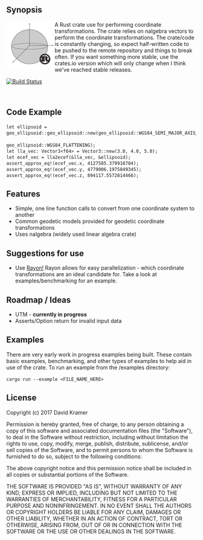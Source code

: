 
## Synopsis

<img src="logo.png" height="128" width="128" align="left">

A Rust crate use for performing coordinate transformations. The crate relies on nalgebra vectors to perform the coordinate transformations. The crate/code is constantly changing, so expect half-written code to be pushed to the remote repository and things to break often. If you want something more stable, use the crates.io version which will only change when I think we've reached stable releases.

[![Build Status](https://travis-ci.org/DaveKram/coord_transforms.svg?branch=master)](https://travis-ci.org/DaveKram/coord_transforms)

<br>

## Code Example

```
let ellipsoid = geo_ellipsoid::geo_ellipsoid::new(geo_ellipsoid::WGS84_SEMI_MAJOR_AXIS_METERS, 
                                                    geo_ellipsoid::WGS84_FLATTENING);
let lla_vec: Vector3<f64> = Vector3::new(3.0, 4.0, 5.0);
let ecef_vec = lla2ecef(&lla_vec, &ellipsoid);
assert_approx_eq!(ecef_vec.x, 4127585.379918784);
assert_approx_eq!(ecef_vec.y, 4779006.1975849345);
assert_approx_eq!(ecef_vec.z, 894117.5572814466);
```

## Features

* Simple, one line function calls to convert from one coordinate system to another
* Common geodetic models provided for geodetic coordinate transformations
* Uses nalgebra (widely used linear algebra crate)

## Suggestions for use

* Use [Rayon!](https://github.com/rayon-rs/rayon "Rayon Github") Rayon allows for easy parallelization - which coordinate transformations are an ideal candidate for. Take a look at examples/benchmarking for an example.

## Roadmap / Ideas

* UTM - **currently in progress**
* Asserts/Option return for invalid input data

## Examples

There are very early work in progress examples being built. These contain basic examples, benchmarking, and other types of examples to help aid in use of the crate. To run an example from the /examples directory:

```
cargo run --example <FILE_NAME_HERE>
```

## License

Copyright (c) 2017 David Kramer

Permission is hereby granted, free of charge, to any person obtaining a copy of this software and associated documentation files (the "Software"), to deal in the Software without restriction, including without limitation the rights to use, copy, modify, merge, publish, distribute, sublicense, and/or sell copies of the Software, and to permit persons to whom the Software is furnished to do so, subject to the following conditions:

The above copyright notice and this permission notice shall be included in all copies or substantial portions of the Software.

THE SOFTWARE IS PROVIDED "AS IS", WITHOUT WARRANTY OF ANY KIND, EXPRESS OR IMPLIED, INCLUDING BUT NOT LIMITED TO THE WARRANTIES OF MERCHANTABILITY, FITNESS FOR A PARTICULAR PURPOSE AND NONINFRINGEMENT. IN NO EVENT SHALL THE AUTHORS OR COPYRIGHT HOLDERS BE LIABLE FOR ANY CLAIM, DAMAGES OR OTHER LIABILITY, WHETHER IN AN ACTION OF CONTRACT, TORT OR OTHERWISE, ARISING FROM, OUT OF OR IN CONNECTION WITH THE SOFTWARE OR THE USE OR OTHER DEALINGS IN THE SOFTWARE.
